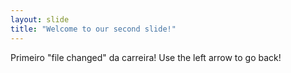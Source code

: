 ```yaml
---
layout: slide
title: "Welcome to our second slide!"
---
```

Primeiro "file changed" da carreira!
Use the left arrow to go back!
